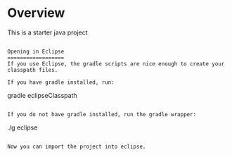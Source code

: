 Overview
========
This is a starter java project
```

Opening in Eclipse
==================
If you use Eclipse, the gradle scripts are nice enough to create your classpath files.

If you have gradle installed, run:
```
gradle eclipseClasspath
```

If you do not have gradle installed, run the gradle wrapper:
```
./g eclipse
```

Now you can import the project into eclipse.

